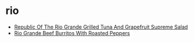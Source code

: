 # rio

 * [Republic Of The Rio Grande Grilled Tuna And Grapefruit Supreme Salad](../index/r/republic-of-the-rio-grande-grilled-tuna-and-grapefruit-supreme-salad-363418.json)
 * [Rio Grande Beef Burritos With Roasted Peppers](../index/r/rio-grande-beef-burritos-with-roasted-peppers-236193.json)
